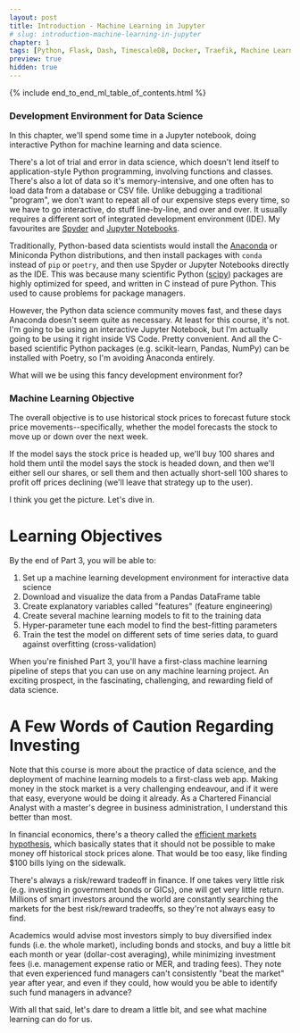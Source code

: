 ```yaml
---
layout: post
title: Introduction - Machine Learning in Jupyter
# slug: introduction-machine-learning-in-jupyter
chapter: 1
tags: [Python, Flask, Dash, TimescaleDB, Docker, Traefik, Machine Learning]
preview: true
hidden: true
---
```


{% include end_to_end_ml_table_of_contents.html %}


### Development Environment for Data Science
In this chapter, we'll spend some time in a Jupyter notebook, doing interactive Python for machine learning and data science. 

There's a lot of trial and error in data science, which doesn't lend itself to application-style Python programming, involving functions and classes. There's also a lot of data so it's memory-intensive, and one often has to load data from a database or CSV file. Unlike debugging a traditional "program", we don't want to repeat all of our expensive steps every time, so we have to go interactive, do stuff line-by-line, and over and over. It usually requires a different sort of integrated development environment (IDE). My favourites are [Spyder](https://www.spyder-ide.org/) and [Jupyter Notebooks](https://jupyter.org/).

Traditionally, Python-based data scientists would install the [Anaconda](https://www.anaconda.com/) or Miniconda Python distributions, and then install packages with `conda` instead of `pip` or `poetry`, and then use Spyder or Jupyter Notebooks directly as the IDE. This was because many scientific Python ([scipy](https://www.scipy.org/)) packages are highly optimized for speed, and written in C instead of pure Python. This used to cause problems for package managers. 

However, the Python data science community moves fast, and these days Anaconda doesn't seem quite as necessary. At least for this course, it's not. I'm going to be using an interactive Jupyter Notebook, but I'm actually going to be using it right inside VS Code. Pretty convenient. And all the C-based scientific Python packages (e.g. scikit-learn, Pandas, NumPy) can be installed with Poetry, so I'm avoiding Anaconda entirely.

What will we be using this fancy development environment for?

### Machine Learning Objective
The overall objective is to use historical stock prices to forecast future stock price movements--specifically, whether the model forecasts the stock to move up or down over the next week. 

If the model says the stock price is headed up, we'll buy 100 shares and hold them until the model says the stock is headed down, and then we'll either sell our shares, or sell them and then actually short-sell 100 shares to profit off prices declining (we'll leave that strategy up to the user).

I think you get the picture. Let's dive in.

# Learning Objectives
By the end of Part 3, you will be able to:
1. Set up a machine learning development environment for interactive data science
2. Download and visualize the data from a Pandas DataFrame table
3. Create explanatory variables called "features" (feature engineering)
4. Create several machine learning models to fit to the training data
5. Hyper-parameter tune each model to find the best-fitting parameters
6. Train the test the model on different sets of time series data, to guard against overfitting (cross-validation)

When you're finished Part 3, you'll have a first-class machine learning pipeline of steps that you can use on any machine learning project. An exciting prospect, in the fascinating, challenging, and rewarding field of data science.

# A Few Words of Caution Regarding Investing
Note that this course is more about the practice of data science, and the deployment of machine learning models to a first-class web app. Making money in the stock market is a very challenging endeavour, and if it were that easy, everyone would be doing it already. As a Chartered Financial Analyst with a master's degree in business administration, I understand this better than most.

In financial economics, there's a theory called the [efficient markets hypothesis](https://en.wikipedia.org/wiki/Efficient-market_hypothesis), which basically states that it should not be possible to make money off historical stock prices alone. That would be too easy, like finding $100 bills lying on the sidewalk. 

There's always a risk/reward tradeoff in finance. If one takes very little risk (e.g. investing in government bonds or GICs), one will get very little return. Millions of smart investors around the world are constantly searching the markets for the best risk/reward tradeoffs, so they're not always easy to find. 

Academics would advise most investors simply to buy diversified index funds (i.e. the whole market), including bonds and stocks, and buy a little bit each month or year (dollar-cost averaging), while minimizing investment fees (i.e. management expense ratio or MER, and trading fees). They note that even experienced fund managers can't consistently "beat the market" year after year, and even if they could, how would you be able to identify such fund managers in advance?

With all that said, let's dare to dream a little bit, and see what machine learning can do for us.
